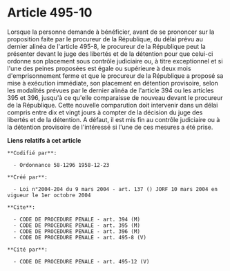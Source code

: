 # Article 495-10

Lorsque la personne demande à bénéficier, avant de se prononcer sur la proposition faite par le procureur de la République,
du délai prévu au dernier alinéa de l'article 495-8, le procureur de la République peut la présenter devant le juge des
libertés et de la détention pour que celui-ci ordonne son placement sous contrôle judiciaire ou, à titre exceptionnel et si
l'une des peines proposées est égale ou supérieure à deux mois d'emprisonnement ferme et que le procureur de la République a
proposé sa mise à exécution immédiate, son placement en détention provisoire, selon les modalités prévues par le dernier
alinéa de l'article 394 ou les articles 395 et 396, jusqu'à ce qu'elle comparaisse de nouveau devant le procureur de la
République. Cette nouvelle comparution doit intervenir dans un délai compris entre dix et vingt jours à compter de la
décision du juge des libertés et de la détention. A défaut, il est mis fin au contrôle judiciaire ou à la détention
provisoire de l'intéressé si l'une de ces mesures a été prise.

**Liens relatifs à cet article**

	**Codifié par**:

	  - Ordonnance 58-1296 1958-12-23

	**Créé par**:

	  - Loi n°2004-204 du 9 mars 2004 - art. 137 () JORF 10 mars 2004 en vigueur le 1er octobre 2004

	**Cite**:

	  - CODE DE PROCEDURE PENALE - art. 394 (M)
	  - CODE DE PROCEDURE PENALE - art. 395 (M)
	  - CODE DE PROCEDURE PENALE - art. 396 (M)
	  - CODE DE PROCEDURE PENALE - art. 495-8 (V)

	**Cité par**:

	  - CODE DE PROCEDURE PENALE - art. 495-12 (V)
